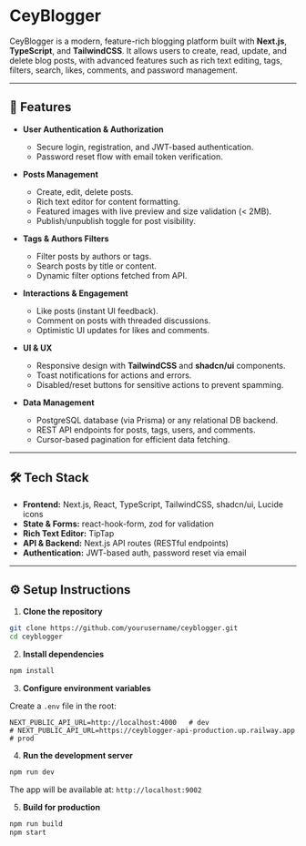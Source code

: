 # CeyBlogger

CeyBlogger is a modern, feature-rich blogging platform built with **Next.js**, **TypeScript**, and **TailwindCSS**. It allows users to create, read, update, and delete blog posts, with advanced features such as rich text editing, tags, filters, search, likes, comments, and password management.  

---

## 🚀 Features

- **User Authentication & Authorization**  
  - Secure login, registration, and JWT-based authentication.  
  - Password reset flow with email token verification.  

- **Posts Management**  
  - Create, edit, delete posts.  
  - Rich text editor for content formatting.  
  - Featured images with live preview and size validation (< 2MB).  
  - Publish/unpublish toggle for post visibility.  

- **Tags & Authors Filters**  
  - Filter posts by authors or tags.  
  - Search posts by title or content.  
  - Dynamic filter options fetched from API.  

- **Interactions & Engagement**  
  - Like posts (instant UI feedback).  
  - Comment on posts with threaded discussions.  
  - Optimistic UI updates for likes and comments.  

- **UI & UX**  
  - Responsive design with **TailwindCSS** and **shadcn/ui** components.  
  - Toast notifications for actions and errors.  
  - Disabled/reset buttons for sensitive actions to prevent spamming.  

- **Data Management**  
  - PostgreSQL database (via Prisma) or any relational DB backend.  
  - REST API endpoints for posts, tags, users, and comments.  
  - Cursor-based pagination for efficient data fetching.  

---

## 🛠 Tech Stack

- **Frontend:** Next.js, React, TypeScript, TailwindCSS, shadcn/ui, Lucide icons  
- **State & Forms:** react-hook-form, zod for validation  
- **Rich Text Editor:** TipTap  
- **API & Backend:** Next.js API routes (RESTful endpoints)  
- **Authentication:** JWT-based auth, password reset via email  

---

## ⚙️ Setup Instructions

1. **Clone the repository**  
```bash
git clone https://github.com/yourusername/ceyblogger.git
cd ceyblogger
```

2. **Install dependencies**  
```bash
npm install
```

3. **Configure environment variables**  

Create a `.env` file in the root:  
```env
NEXT_PUBLIC_API_URL=http://localhost:4000   # dev
# NEXT_PUBLIC_API_URL=https://ceyblogger-api-production.up.railway.app  # prod

```

4. **Run the development server**  
```bash
npm run dev
```  
The app will be available at: `http://localhost:9002`

5. **Build for production**  
```bash
npm run build
npm start
```

